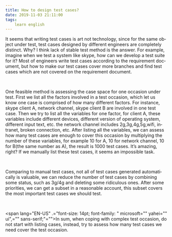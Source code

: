 ```yaml
---
title: How to design test cases?
date: 2019-11-03 21:11:00
tags:
    learn english
---
```

<p .="MsoNormal"><span lang="EN-US" .="font-size: 14pt; font-family: " microsoft="" yahei="" ui",="" sans-serif;"="">It seems that writing test cases is art not
technology, since for the same object under test, test cases designed by
different engineers are completely distinct. Why? I think lack of stable test method
is the answer. For example, imagine when we test a system like skype, how can
we develop a test suite for it? Most of engineers write test cases according to
the requirement document, but how to make our test cases cover more branches
and find test cases which are not covered on the requirement document. </span></p><p .="MsoNormal"><span lang="EN-US" .="font-size: 14pt; font-family: " microsoft="" yahei="" ui",="" sans-serif;"="">&#xA0;</span></p><p .="MsoNormal"><span lang="EN-US" .="font-size: 14pt; font-family: " microsoft="" yahei="" ui",="" sans-serif;"="">One feasible method is assessing the case
space for one occasion under test. First we list all the factors involved in a
test occasion, which let us know one case is comprised of how many different factors.
For instance, skype client A, network channel, skype client B are involved in
one test case. Then we try to list all the variables for one factor, for client
A, these variables include different devices, different version of operating
system, different input text, etc. the network channel includes 2g,3g,4g,5g,wifi,
intranet, broken connection, etc. After listing all the variables, we can
assess how many test cases are enough to cover this occasion by multiplying the
number of these variables, for example 10 for A, 10 for network channel, 10 for
B(the same number as A), the result is 1000 test cases. It&#x2019;s amazing, right? If
we manually list these test cases, it seems an impossible task.</span></p><p .="MsoNormal"><span lang="EN-US" .="font-size: 14pt; font-family: " microsoft="" yahei="" ui",="" sans-serif;"="">&#xA0;</span></p><p .="MsoNormal"><span lang="EN-US" .="font-size: 14pt; font-family: " microsoft="" yahei="" ui",="" sans-serif;"="">Comparing to manual test cases, not all of test
cases generated automatically is valuable, we can reduce the number of test
cases by combining some status, such as 3g/4g and deleting some ridiculous
ones. After some priorities, we can get a subset in a reasonable account, this
subset covers the most important test cases we should test.</span></p><p .="MsoNormal"><span lang="EN-US" .="font-size: 14pt; font-family: " microsoft="" yahei="" ui",="" sans-serif;"="">&#xA0;</span></p><p .="MsoNormal">











<span lang="EN-US" .="font-size: 14pt; font-family: " microsoft="" yahei="" ui",="" sans-serif;"="">In sum, when coping with complex test occasion, do
not start with listing cases, instead, try to assess how many test cases we
need cover the test occasion.&#xA0;</span></p>
